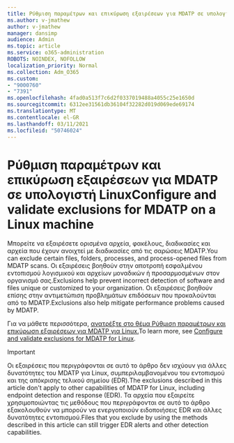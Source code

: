 ```yaml
---
title: Ρύθμιση παραμέτρων και επικύρωση εξαιρέσεων για MDATP σε υπολογιστή Linux
ms.author: v-jmathew
author: v-jmathew
manager: dansimp
audience: Admin
ms.topic: article
ms.service: o365-administration
ROBOTS: NOINDEX, NOFOLLOW
localization_priority: Normal
ms.collection: Adm_O365
ms.custom:
- "9000760"
- "7391"
ms.openlocfilehash: 4fad0a513f7c6d2f0337019488a4055c25e1650d
ms.sourcegitcommit: 6312ee31561db36104f32282d019d069ede69174
ms.translationtype: MT
ms.contentlocale: el-GR
ms.lasthandoff: 03/11/2021
ms.locfileid: "50746024"
---
```

# <a name="configure-and-validate-exclusions-for-mdatp-on-a-linux-machine"></a><span data-ttu-id="7af1e-102">Ρύθμιση παραμέτρων και επικύρωση εξαιρέσεων για MDATP σε υπολογιστή Linux</span><span class="sxs-lookup"><span data-stu-id="7af1e-102">Configure and validate exclusions for MDATP on a Linux machine</span></span>

<span data-ttu-id="7af1e-103">Μπορείτε να εξαιρέσετε ορισμένα αρχεία, φακέλους, διαδικασίες και αρχεία που έχουν ανοιχτεί με διαδικασίες από τις σαρώσεις MDATP.</span><span class="sxs-lookup"><span data-stu-id="7af1e-103">You can exclude certain files, folders, processes, and process-opened files from MDATP scans.</span></span> <span data-ttu-id="7af1e-104">Οι εξαιρέσεις βοηθούν στην αποτροπή εσφαλμένου εντοπισμού λογισμικού και αρχείων μοναδικών ή προσαρμοσμένων στον οργανισμό σας.</span><span class="sxs-lookup"><span data-stu-id="7af1e-104">Exclusions help prevent incorrect detection of software and files unique or customized to your organization.</span></span> <span data-ttu-id="7af1e-105">Οι εξαιρέσεις βοηθούν επίσης στην αντιμετώπιση προβλημάτων επιδόσεων που προκαλούνται από το MDATP.</span><span class="sxs-lookup"><span data-stu-id="7af1e-105">Exclusions also help mitigate performance problems caused by MDATP.</span></span>

<span data-ttu-id="7af1e-106">Για να μάθετε περισσότερα, [ανατρέξτε στο θέμα Ρύθμιση παραμέτρων και επικύρωση εξαιρέσεων για MDATP για Linux.](https://go.microsoft.com/fwlink/?linkid=2144517)</span><span class="sxs-lookup"><span data-stu-id="7af1e-106">To learn more, see [Configure and validate exclusions for MDATP for Linux](https://go.microsoft.com/fwlink/?linkid=2144517).</span></span>

> [!IMPORTANT]
> <span data-ttu-id="7af1e-107">Οι εξαιρέσεις που περιγράφονται σε αυτό το άρθρο δεν ισχύουν για άλλες δυνατότητες του MDATP για Linux, συμπεριλαμβανομένου του εντοπισμού και της απόκρισης τελικού σημείου (EDR).</span><span class="sxs-lookup"><span data-stu-id="7af1e-107">The exclusions described in this article don't apply to other capabilities of MDATP for Linux, including endpoint detection and response (EDR).</span></span> <span data-ttu-id="7af1e-108">Τα αρχεία που εξαιρείτε χρησιμοποιώντας τις μεθόδους που περιγράφονται σε αυτό το άρθρο εξακολουθούν να μπορούν να ενεργοποιούν ειδοποιήσεις EDR και άλλες δυνατότητες εντοπισμού.</span><span class="sxs-lookup"><span data-stu-id="7af1e-108">Files that you exclude by using the methods described in this article can still trigger EDR alerts and other detection capabilities.</span></span>
